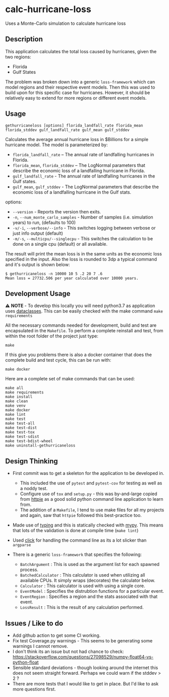 # calc-hurricane-loss
Uses a Monte-Carlo simulation to calculate hurricane loss

## Description

This application calculates the total loss caused by hurricanes, given the two regions:
- Florida
- Gulf States

The problem was broken down into a generic `loss-framework` which can model regions and their respective event models.
Then this was used to build upon for this specific case for hurricanes.
However, it should be relatively easy to extend for more regions or different event models.

## Usage

```{bash}
gethurricaneloss [options] florida_landfall_rate florida_mean florida_stddev gulf_landfall_rate gulf_mean gulf_stddev 
```

Calculates the average annual hurricane loss in $Billions for a simple hurricane model.
The model is parameterized by:

- `florida_landfall_rate` – The annual rate of landfalling hurricanes in Florida.
- `florida_mean`, `florida_stddev` – The LogNormal parameters that describe the economic loss of a landfalling hurricane in Florida.
- `gulf_landfall_rate` - The annual rate of landfalling hurricanes in the Gulf states.
- `gulf_mean`, `gulf_stddev` - The LogNormal parameters that describe the economic loss of a landfalling hurricane in the Gulf stats.

options:

- `--version` - Reports the version then exits.
- `-n`, `--num_monte_carlo_samples` - Number of samples (i.e. simulation years) to run, (defaults to 100)
- `-v/-i`, `--verbose/--info` - This switches logging between verbose or just info output (default)
- `-m/-s`, `--multicpu/--singlecpu` - This switches the calculation to be done on a single cpu (default) or all available.

The result will print the mean loss is in the same units as the economic loss specified in the input.
Also the loss is rounded to 3dp a typical command and it's output is shown below:

```{text}
$ gethurricaneloss -n 10000 10 5 .2 20 7 .6
Mean loss = 27732.506 per year calculated over 10000 years.
```

## Development Usage

:warning: **NOTE** - To develop this locally you will need python3.7 as application uses [dataclasses](https://docs.python.org/3/library/dataclasses.html).
This can be easily checked with the make command `make requirements`

All the necessary commands needed for development, build and test are encapsulated in the `Makefile`.
To perform a complete reinstall and test, from within the root folder of the project just type:

```{bash}
make
```

If this give you problems there is also a docker container that does the complete build and test cycle, this can be run with:

```{bash}
make docker
```

Here are a complete set of make commands that can be used:

```{bash}
make all
make requirements
make install
make clean
make venv
make docker
make lint
make test
make test-all
make test-dist
make test-tox
make test-sdist
make test-bdist-wheel
make uninstall-gethurricaneloss
```

## Design Thinking

- First commit was to get a skeleton for the application to be developed in.

  - This included the use of `pytest` and `pytest-cov` for testing as well as a noddy test.
  - Configure use of `tox` and `setup.py` - this was by-and-large copied from [httpie](https://github.com/jakubroztocil/httpie) as a good solid python command line application to learn from.
  - The addition of a `Makefile`, I tend to use make files for all my projects and again, saw that `httpie` followed this best-practice too.

- Made use of [typing](https://docs.python.org/3/library/typing.html) and this is statically checked with [mypy](https://mypy.readthedocs.io/en/latest/). This means that lots of the validation is done at compile time (`make lint`)

- Used [click](https://click.palletsprojects.com/en/7.x/) for handling the command line as its a lot slicker than `argparse`

- There is a generic `loss-framework` that specifies the following:

  - `BatchArgument` : This is used as the argument list for each spawned process.
  - `BatchedCalculator` : This calculator is used when utilizing all available CPUs. It simply wraps (decorates) the calculator below.
  - `Calculator` : This calculator is used with using a single core.
  - `EventModel` : Specifies the distrubtion functions for a particular event.
  - `EventRegion` : Specifies a region and the stats associated with that event.
  - `LossResult` : This is the result of any calculation performed.

## Issues / Like to do

- Add github action to get some CI working.
- Fix test Coverage.py warnings - This seems to be generating some warnings I cannot remove.
- I don't think its an issue but not had chance to check: https://stackoverflow.com/questions/27098529/numpy-float64-vs-python-float
- Sensible standard deviations - though looking around the internet this does not seem straight forward. Perhaps we could warn if the stddev > 2 ?
- There are more tests that I would like to get in place. But I'd like to ask more questions first.
